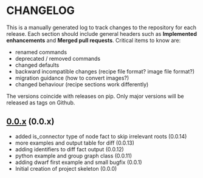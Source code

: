 # CHANGELOG

This is a manually generated log to track changes to the repository for each release.
Each section should include general headers such as **Implemented enhancements**
and **Merged pull requests**. Critical items to know are:

 - renamed commands
 - deprecated / removed commands
 - changed defaults
 - backward incompatible changes (recipe file format? image file format?)
 - migration guidance (how to convert images?)
 - changed behaviour (recipe sections work differently)

The versions coincide with releases on pip. Only major versions will be released as tags on Github.

## [0.0.x](https://github.com/compspec/compspec/tree/main) (0.0.x)
 - added is_connector type of node fact to skip irrelevant roots (0.0.14)
 - more examples and output table for diff (0.0.13)
 - adding identifiers to diff fact output (0.0.12)
 - python example and group graph class (0.0.11)
 - adding dwarf first example and small bugfix (0.0.1)
 - Initial creation of project skeleton (0.0.0)
